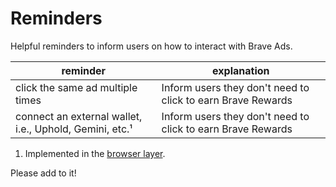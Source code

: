 # Reminders

Helpful reminders to inform users on how to interact with Brave Ads.

| reminder  | explanation  |
|---|---|
| click the same ad multiple times  | Inform users they don't need to click to earn Brave Rewards  |
| connect an external wallet, i.e., Uphold, Gemini, etc.¹  | Inform users they don't need to click to earn Brave Rewards  |

1. Implemented in the [browser layer](../../../../browser/reminder/reminder_util.h).

Please add to it!
